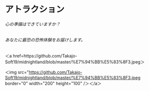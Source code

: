 # アトラクション

###### 心の準備はできていますか？
###### あなたに最恐の恐怖体験をお届けします。

<html>
＜a href=https://github.com/Takajo-Soft19/midnightland/blob/master/%E7%94%BB%E5%83%8F3.jpeg＞

＜img src="https://github.com/Takajo-Soft19/midnightland/blob/master/%E7%94%BB%E5%83%8F3.jpeg border="0" width="200" height="100" /＞＜/a＞
</html>
